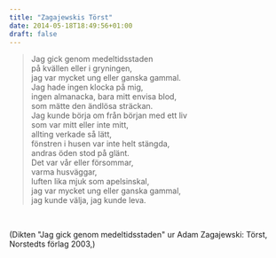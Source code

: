 ```yaml
---
title: "Zagajewskis Törst"
date: 2014-05-18T18:49:56+01:00
draft: false
---
```




>Jag gick genom medeltidsstaden<br>
>på kvällen eller i gryningen,<br> 
>jag var mycket ung eller ganska gammal.<br>
>Jag hade ingen klocka på mig,<br>
>ingen almanacka, bara mitt envisa blod,<br> 
>som mätte den ändlösa sträckan.<br> 
>Jag kunde börja om från början med ett liv<br> 
>som var mitt eller inte mitt,<br>
>allting verkade så lätt,<br>
>fönstren i husen var inte helt stängda,<br>
>andras öden stod på glänt.<br>
>Det var vår eller försommar,<br>
>varma husväggar,<br>
>luften lika mjuk som apelsinskal,<br>
>jag var mycket ung eller ganska gammal,<br>
>jag kunde välja, jag kunde leva.<br>
<br>

(Dikten "Jag gick genom medeltidsstaden" ur Adam Zagajewski: Törst, Norstedts förlag 2003,)

